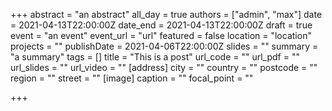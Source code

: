 +++
abstract = "an abstract"
all_day = true
authors = ["admin", "max"]
date = 2021-04-13T22:00:00Z
date_end = 2021-04-13T22:00:00Z
draft = true
event = "an event"
event_url = "url"
featured = false
location = "location"
projects = ""
publishDate = 2021-04-06T22:00:00Z
slides = ""
summary = "a summary"
tags = []
title = "This is a post"
url_code = ""
url_pdf = ""
url_slides = ""
url_video = ""
[address]
city = ""
country = ""
postcode = ""
region = ""
street = ""
[image]
caption = ""
focal_point = ""

+++
